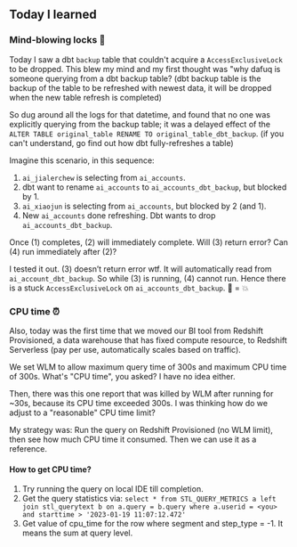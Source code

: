 ## Today I learned

### Mind-blowing locks 🔐

Today I saw a dbt `backup` table that couldn't acquire a `AccessExclusiveLock` to be dropped. This blew my mind and my first thought was "why dafuq is someone querying from a dbt backup table? (dbt backup table is the backup of the table to be refreshed with newest data, it will be dropped when the new table refresh is completed)

So dug around all the logs for that datetime, and found that no one was explicitly querying from the backup table; it was a delayed effect of the `ALTER TABLE original_table RENAME TO original_table_dbt_backup`. (if you can't understand, go find out how dbt fully-refreshes a table)

Imagine this scenario, in this sequence:

1. `ai_jialerchew` is selecting from `ai_accounts`.
2. dbt want to rename `ai_accounts`  to `ai_accounts_dbt_backup`, but blocked by 1.
3. `ai_xiaojun` is selecting from `ai_accounts`, but blocked by 2 (and 1).
4. New `ai_accounts` done refreshing. Dbt wants to drop `ai_accounts_dbt_backup`.

Once (1) completes, (2) will immediately complete. Will (3) return error? Can (4) run immediately after (2)?

I tested it out. (3) doesn’t return error wtf. It will automatically read from `ai_account_dbt_backup`. So while (3) is running, (4) cannot run. Hence there is a stuck `AccessExclusiveLock` on `ai_accounts_dbt_backup`. 🧠 = 💥


### CPU time ⏰

Also, today was the first time that we moved our BI tool from Redshift Provisioned, a data warehouse that has fixed compute resource, to Redshift Serverless (pay per use, automatically scales based on traffic).

We set WLM to allow maximum query time of 300s and maximum CPU time of 300s. What's "CPU time", you asked? I have no idea either.

Then, there was this one report that was killed by WLM after running for ~30s, because its CPU time exceeded 300s. I was thinking how do we adjust to a "reasonable" CPU time limit?

My strategy was: Run the query on Redshift Provisioned (no WLM limit), then see how much CPU time it consumed. Then we can use it as a reference.

#### How to get CPU time?

1. Try running the query on local IDE till completion.
2. Get the query statistics via: `select * from STL_QUERY_METRICS a left join stl_querytext b on a.query = b.query where a.userid = <you> and starttime > '2023-01-19 11:07:12.472'`
3. Get value of cpu_time for the row where segment and step_type = -1. It means the sum at query level.
